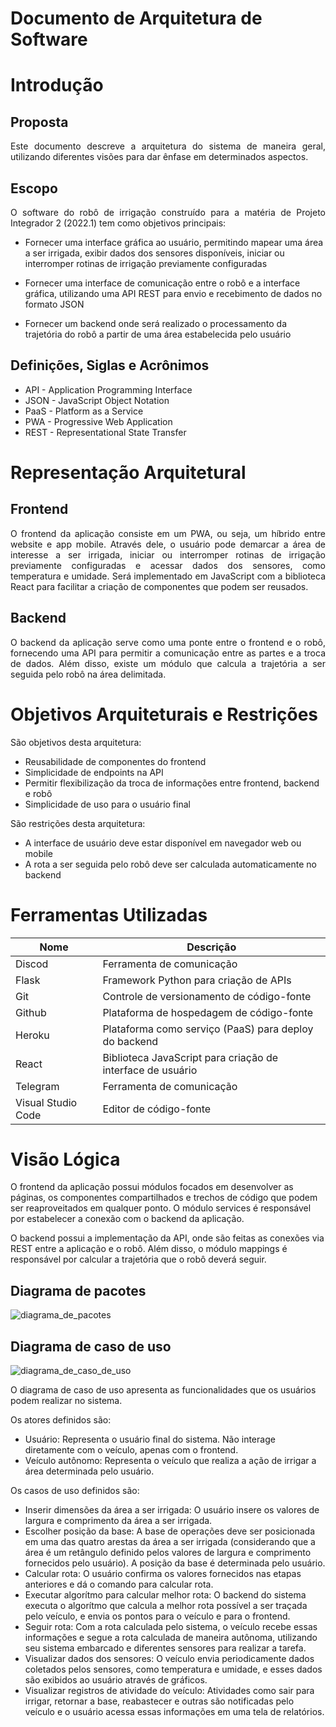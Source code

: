 # Documento de Arquitetura de Software

# Introdução
## Proposta

<p align="justify">
Este documento descreve a arquitetura do sistema de maneira geral, utilizando diferentes visões para dar ênfase em determinados aspectos.
</p>

## Escopo

<p align="justify">
O software do robô de irrigação construído para a matéria de Projeto Integrador 2 (2022.1) tem como objetivos principais:

* Fornecer uma interface gráfica ao usuário, permitindo mapear uma área a ser irrigada, exibir dados dos sensores disponíveis, iniciar ou interromper rotinas de irrigação previamente configuradas

* Fornecer uma interface de comunicação entre o robô e a interface gráfica, utilizando uma API REST para envio e recebimento de dados no formato JSON

* Fornecer um backend onde será realizado o processamento da trajetória do robô a partir de uma área estabelecida pelo usuário
</p>

## Definições, Siglas e Acrônimos

* API - Application Programming Interface
* JSON - JavaScript Object Notation
* PaaS - Platform as a Service
* PWA - Progressive Web Application
* REST - Representational State Transfer

# Representação Arquitetural
## Frontend

<p align="justify">
O frontend da aplicação consiste em um PWA, ou seja, um híbrido entre website e app mobile. Através dele, o usuário pode demarcar a área de interesse a ser irrigada, iniciar ou interromper rotinas de irrigação previamente configuradas e acessar dados dos sensores, como temperatura e umidade. Será implementado em JavaScript com a biblioteca React para facilitar a criação de componentes que podem ser reusados.
</p>

## Backend

<p align="justify">
O backend da aplicação serve como uma ponte entre o frontend e o robô, fornecendo uma API para permitir a comunicação entre as partes e a troca de dados. Além disso, existe um módulo que calcula a trajetória a ser seguida pelo robô na área delimitada.
</p>

# Objetivos Arquiteturais e Restrições

São objetivos desta arquitetura:
* Reusabilidade de componentes do frontend
* Simplicidade de endpoints na API
* Permitir flexibilização da troca de informações entre frontend, backend e robô
* Simplicidade de uso para o usuário final

São restrições desta arquitetura:

* A interface de usuário deve estar disponível em navegador web ou mobile
* A rota a ser seguida pelo robô deve ser calculada automaticamente no backend

# Ferramentas Utilizadas

|Nome|Descrição|
|--|--|
|Discod|Ferramenta de comunicação|
|Flask|Framework Python para criação de APIs|
|Git|Controle de versionamento de código-fonte|
|Github|Plataforma de hospedagem de código-fonte|
|Heroku|Plataforma como serviço (PaaS) para deploy do backend|
|React|Biblioteca JavaScript para criação de interface de usuário|
|Telegram|Ferramenta de comunicação|
|Visual Studio Code|Editor de código-fonte|

# Visão Lógica

O frontend da aplicação possui módulos focados em desenvolver as páginas, os componentes compartilhados e trechos de código que podem ser reaproveitados em qualquer ponto. O módulo services é responsável por estabelecer a conexão com o backend da aplicação.

O backend possui a implementação da API, onde são feitas as conexões via REST entre a aplicação e o robô. Além disso, o módulo mappings é responsável por calcular a trajetória que o robô deverá seguir.

## Diagrama de pacotes

![diagrama_de_pacotes](./img/diagrama_de_pacotes.png)

## Diagrama de caso de uso

![diagrama_de_caso_de_uso](./img/diagrama_de_caso_de_uso.png)

O diagrama de caso de uso apresenta as funcionalidades que os usuários podem realizar no sistema.

Os atores definidos são:

- Usuário: Representa o usuário final do sistema. Não interage diretamente com o veículo, apenas com o frontend.
- Veículo autônomo: Representa o veículo que realiza a ação de irrigar a área determinada pelo usuário.

Os casos de uso definidos são:

- Inserir dimensões da área a ser irrigada: O usuário insere os valores de largura e comprimento da área a ser irrigada.
- Escolher posição da base: A base de operações deve ser posicionada em uma das quatro arestas da área a ser irrigada (considerando que a área é um retângulo definido pelos valores de largura e comprimento fornecidos pelo usuário). A posição da base é determinada pelo usuário.
- Calcular rota: O usuário confirma os valores fornecidos nas etapas anteriores e dá o comando para calcular rota.
- Executar algorítmo para calcular melhor rota: O backend do sistema executa o algorítmo que calcula a melhor rota possível a ser traçada pelo veículo, e envia os pontos para o veículo e para o frontend.
- Seguir rota: Com a rota calculada pelo sistema, o veículo recebe essas informações e segue a rota calculada de maneira autônoma, utilizando seu sistema embarcado e diferentes sensores para realizar a tarefa.
- Visualizar dados dos sensores: O veículo envia periodicamente dados coletados pelos sensores, como temperatura e umidade, e esses dados são exibidos ao usuário através de gráficos.
- Visualizar registros de atividade do veículo: Atividades como sair para irrigar, retornar a base, reabastecer e outras são notificadas pelo veículo e o usuário acessa essas informações em uma tela de relatórios.
